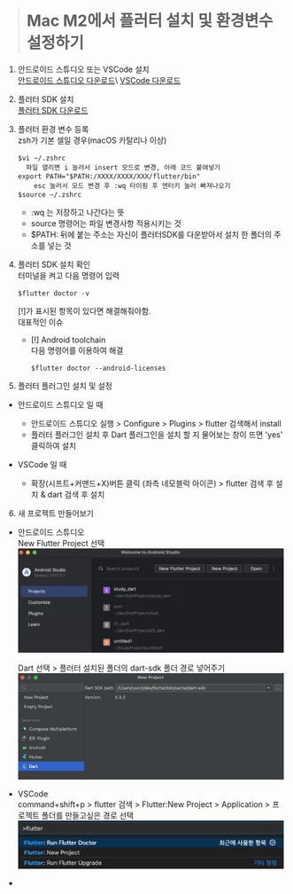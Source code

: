 ># Mac M2에서 플러터 설치 및 환경변수 설정하기

1. 안드로이드 스튜디오 또는 VSCode 설치\
   [안드로이드 스튜디오 다운로드](https://developer.android.com/studio?hl=ko&_gl=1*92fsnx*_up*MQ..*_ga*MTc4MDYyMDUyNy4xNzA5NjQ3NTY5*_ga_6HH9YJMN9M*MTcwOTY0NzU2OS4xLjAuMTcwOTY0NzU2OS4wLjAuMA..)\
    [VSCode 다운로드](https://code.visualstudio.com/download)

2. 플러터 SDK 설치\
   [플러터 SDK 다운로드](https://docs.flutter.dev/get-started/install) 

3. 플러터 환경 변수 등록\
   zsh가 기본 셀일 경우(macOS 카탈리나 이상)
    ~~~
    $vi ~/.zshrc
      파일 열리면 i 눌러서 insert 모드로 변경, 아래 코드 붙여넣기
    export PATH="$PATH:/XXXX/XXXX/XXX/flutter/bin" 
        esc 눌러서 모드 변경 후 :wq 타이핑 후 엔터키 눌러 빠져나오기
    $source ~/.zshrc 

    ~~~

    - :wq 는 저장하고 나간다는 뜻
    - source 명령어는 파일 변경사항 적용시키는 것
    - $PATH: 뒤에 붙는 주소는 자신이 플러터SDK를 다운받아서 설치 한 폴더의 주소를 넣는 것   


4. 플러터 SDK 설치 확인\
    터미널을 켜고 다음 명령어 입력
    ~~~
    $flutter doctor -v
    ~~~
    [!]가 표시된 항목이 있다면 해결해줘야함.\
    대표적인 이슈
    - [!] Android toolchain\
    다음 명령어를 이용하여 해결
        ~~~
        $flutter doctor --android-licenses
        ~~~
    
   
5. 플러터 플러그인 설치 및 설정
- 안드로이드 스튜디오 일 때
   - 안드로이드 스튜디오 실행 > Configure > Plugins > flutter 검색해서 install
   - 플러터 플러그인 설치 후 Dart 플러그인을 설치 할 지 물어보는 창이 뜨면 'yes' 클릭하여 설치
  
 - VSCode 일 때
   - 확장(시프트+커맨드+X)버튼 클릭 (좌측 네모블럭 아이콘) > flutter 검색 후 설치 & dart 검색 후 설치
  
6. 새 프로젝트 만들어보기
- 안드로이드 스튜디오\
 New Flutter Project 선택
    ![alt text](image-1.png)

  Dart 선택 > 플러터 설치된 폴더의 dart-sdk 폴더 경로 넣어주기
    ![alt text](image.png)


- VSCode\
  command+shift+p > flutter 검색 > Flutter:New Project > Application > 프로젝트 폴더를 만들고싶은 경로 선택
  ![alt text](image-2.png)
- 


